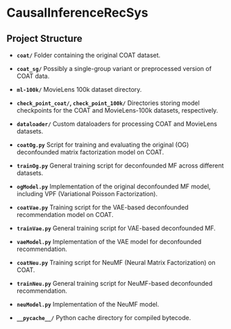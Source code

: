# CausalInferenceRecSys

## Project Structure


* **`coat/`**
  Folder containing the original COAT dataset.

* **`coat_sg/`**
  Possibly a single-group variant or preprocessed version of COAT data.

* **`ml-100k/`**
  MovieLens 100k dataset directory.

* **`check_point_coat/`, `check_point_100k/`**
  Directories storing model checkpoints for the COAT and MovieLens-100k datasets, respectively.

* **`dataloader/`**
  Custom dataloaders for processing COAT and MovieLens datasets.

* **`coatOg.py`**
  Script for training and evaluating the original (OG) deconfounded matrix factorization model on COAT.

* **`trainOg.py`**
  General training script for deconfounded MF across different datasets.

* **`ogModel.py`**
  Implementation of the original deconfounded MF model, including VPF (Variational Poisson Factorization).

* **`coatVae.py`**
  Training script for the VAE-based deconfounded recommendation model on COAT.

* **`trainVae.py`**
  General training script for VAE-based deconfounded MF.

* **`vaeModel.py`**
  Implementation of the VAE model for deconfounded recommendation.

* **`coatNeu.py`**
  Training script for NeuMF (Neural Matrix Factorization) on COAT.

* **`trainNeu.py`**
  General training script for NeuMF-based deconfounded recommendation.

* **`neuModel.py`**
  Implementation of the NeuMF model.

* **`__pycache__/`**
  Python cache directory for compiled bytecode.

